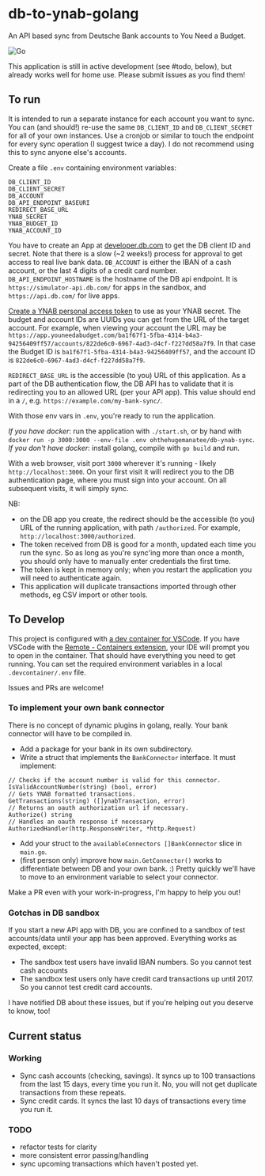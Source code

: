# db-to-ynab-golang

An API based sync from Deutsche Bank accounts to You Need a Budget.

![Go](https://github.com/ohthehugemanatee/db-to-ynab-golang/workflows/Go/badge.svg?branch=master)

This application is still in active development (see #todo, below), but already works well for home use. Please submit issues as you find them!

## To run

It is intended to run a separate instance for each account you want to sync. You can (and should!) re-use the same `DB_CLIENT_ID` and `DB_CLIENT_SECRET` for all of your own instances. Use a cronjob or similar to touch the endpoint for every sync operation (I suggest twice a day). I do not recommend using this to sync anyone else's accounts.

Create a file `.env` containing environment variables:

```
DB_CLIENT_ID
DB_CLIENT_SECRET
DB_ACCOUNT
DB_API_ENDPOINT_BASEURI
REDIRECT_BASE_URL
YNAB_SECRET
YNAB_BUDGET_ID
YNAB_ACCOUNT_ID
```

You have to create an App at [developer.db.com](https://developer.db.com) to get the DB client ID and secret. Note that there is a slow (~2 weeks!) process for approval to get access to real live bank data. `DB_ACCOUNT` is either the IBAN of a cash account, or the last 4 digits of a credit card number. `DB_API_ENDPOINT_HOSTNAME` is the hostname of the DB api endpoint. It is `https://simulator-api.db.com/` for apps in the sandbox, and `https://api.db.com/` for live apps.

[Create a YNAB personal access token](https://api.youneedabudget.com/#personal-access-tokens) to use as your YNAB secret. The budget and account IDs are UUIDs you can get from the URL of the target account. For example, when viewing your account the URL may be `https://app.youneedabudget.com/ba1f67f1-5fba-4314-b4a3-94256409ff57/accounts/822de6c0-6967-4ad3-d4cf-f227dd58a7f9`. In that case the Budget ID is `ba1f67f1-5fba-4314-b4a3-94256409ff57`, and the account ID is `822de6c0-6967-4ad3-d4cf-f227dd58a7f9`.

`REDIRECT_BASE_URL` is the accessible (to you) URL of this application. As a part of the DB authentication flow, the DB API has to validate that it is redirecting you to an allowed URL (per your API app). This value should end in a `/`, e.g. `https://example.com/my-bank-sync/`.

With those env vars in `.env`, you're ready to run the application.

*If you have docker*: run the application with `./start.sh`, or by hand with `docker run -p 3000:3000 --env-file .env ohthehugemanatee/db-ynab-sync`.
*If you don't have docker*: install golang, compile with `go build` and run.

With a web browser, visit port `3000` wherever it's running - likely `http://localhost:3000`. On your first visit it will redirect you to the DB authentication page, where you must sign into your account. On all subsequent visits, it will simply sync.

NB:

* on the DB app you create, the redirect should be the accessible (to you) URL of the running application, with path `/authorized`. For example, `http://localhost:3000/authorized`.
* The token received from DB is good for a month, updated each time you run the sync. So as long as you're sync'ing more than once a month, you should only have to manually enter credentials the first time. 
* The token is kept in memory only; when you restart the application you will need to authenticate again.
* This application will duplicate transactions imported through other methods, eg CSV import or other tools.

## To Develop

This project is configured with [a dev container for VSCode](https://code.visualstudio.com/docs/remote/containers). If you have VSCode with the [Remote - Containers extension](https://marketplace.visualstudio.com/items?itemName=ms-vscode-remote.remote-containers), your IDE will prompt you to open in the container. That should have everything you need to get running. You can set the required environment variables in a local `.devcontainer/.env` file.

Issues and PRs are welcome!

### To implement your own bank connector

There is no concept of dynamic plugins in golang, really. Your bank connector will have to be compiled in.

* Add a package for your bank in its own subdirectory.
* Write a struct that implements the `BankConnector` interface. It must implement:
```
// Checks if the account number is valid for this connector.
IsValidAccountNumber(string) (bool, error)
// Gets YNAB formatted transactions.
GetTransactions(string) ([]ynabTransaction, error)
// Returns an oauth authorization url if necessary.
Authorize() string
// Handles an oauth response if necessary
AuthorizedHandler(http.ResponseWriter, *http.Request)
```
* Add your struct to the `availableConnectors []BankConnector` slice in `main.go`. 
* (first person only) improve how `main.GetConnector()` works to differentiate between DB and your own bank. :) Pretty quickly we'll have to move to an environment variable to select your connector.

Make a PR even with your work-in-progress, I'm happy to help you out!

### Gotchas in DB sandbox

If you start a new API app with DB, you are confined to a sandbox of test accounts/data until your app has been approved. Everything works as expected, except:

* The sandbox test users have invalid IBAN numbers. So you cannot test cash accounts
* The sandbox test users only have credit card transactions up until 2017. So you cannot test credit card accounts.

I have notified DB about these issues, but if you're helping out you deserve to know, too!

## Current status

### Working

* Sync cash accounts (checking, savings). It syncs up to 100 transactions from the last 15 days, every time you run it. No, you will not get duplicate transactions from these repeats. 
* Sync credit cards. It syncs the last 10 days of transactions every time you run it.

### TODO

* refactor tests for clarity
* more consistent error passing/handling
* sync upcoming transactions which haven't posted yet.
